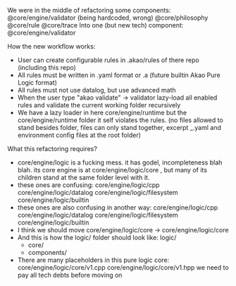 We were in the middle of refactoring some components:
@core/engine/validator (being hardcoded, wrong)
@core/philosophy
@core/rule
@core/trace
Into one (but new tech) component:
@core/engine/validator

How the new workflow works:
- User can create configurable rules in .akao/rules of there repo (including this repo)
- All rules must be written in .yaml format or .a (future builtin Akao Pure Logic format)
- All rules must not use datalog, but use advanced math
- When the user type "akao validate" -> validator lazy-load all enabled rules and validate the current working folder recursively
- We have a lazy loader in here core/engine/runtime but the core/engine/runtime folder it self violates the rules. (no files allowed to stand besides folder, files can only stand together, excerpt _.yaml and environment config files at the root folder)

What this refactoring requires?
- core/engine/logic is a fucking mess. it has godel, incompleteness blah blah. its core engine is at core/engine/logic/core , but many of its children stand at the same folder level with it.
- these ones are confusing:
core/engine/logic/cpp
core/engine/logic/datalog
core/engine/logic/filesystem
core/engine/logic/builtin
- these ones are also confusing in another way:
core/engine/logic/cpp
core/engine/logic/datalog
core/engine/logic/filesystem
core/engine/logic/builtin
- I think we should move core/engine/logic/core -> core/engine/logic/core
- And this is how the logic/ folder should look like:
logic/
  - core/
  - components/
- There are many placeholders in this pure logic core:
core/engine/logic/core/v1.cpp
core/engine/logic/core/v1.hpp
we need to pay all tech debts before moving on